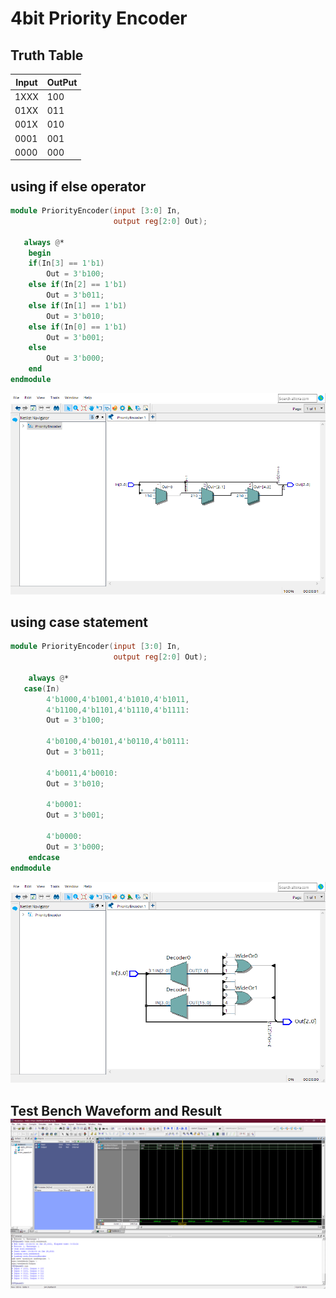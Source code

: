 #  4bit Priority Encoder

## Truth Table
Input | OutPut
------|-------
1XXX  | 100
01XX  | 011
001X  | 010
0001  | 001
0000  | 000

## using if else operator
```verilog
module PriorityEncoder(input [3:0] In,
                       output reg[2:0] Out);
			
   always @*
	begin 
	if(In[3] == 1'b1)
	    Out = 3'b100;
	else if(In[2] == 1'b1)
	    Out = 3'b011;
	else if(In[1] == 1'b1)
	    Out = 3'b010;
	else if(In[0] == 1'b1)
	    Out = 3'b001;
	else 
	    Out = 3'b000;
	end			
endmodule
```
![image](images/PriorityEncoder_if.png)

## using case statement
```verilog
module PriorityEncoder(input [3:0] In,
                       output reg[2:0] Out);
		
	always @*	
   case(In)
		4'b1000,4'b1001,4'b1010,4'b1011,
		4'b1100,4'b1101,4'b1110,4'b1111:
		Out = 3'b100;
		
		4'b0100,4'b0101,4'b0110,4'b0111:
		Out = 3'b011;
		
		4'b0011,4'b0010:
		Out = 3'b010;
		
		4'b0001:
		Out = 3'b001;
		
		4'b0000:
		Out = 3'b000;
	endcase		
endmodule
```
![image](images/PriorityEncoder_case.png)

## Test Bench Waveform and Result ![image](images/test_bench.png)
